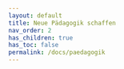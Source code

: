 ```yaml
---
layout: default
title: Neue Pädagogik schaffen
nav_order: 2
has_children: true
has_toc: false
permalink: /docs/paedagogik
---
```

